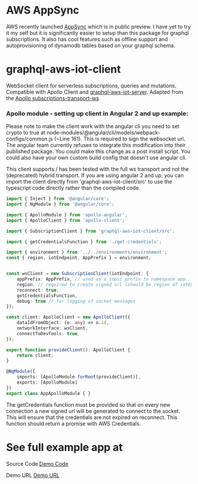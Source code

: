 # AWS AppSync 

AWS recently launched [AppSync](https://aws.amazon.com/blogs/aws/introducing-amazon-appsync/) which is in public preview. I have yet to try it my self but it is significantly easier to setup than this package for graphql subscriptions. It also has cool features such as offline support and autoprovisioning of dynamodb tables based on your graphql schema.

# graphql-aws-iot-client

WebSocket client for serverless subscriptions, queries and mutations. Compatible with Apollo Client and [graphql-aws-iot-server](https://github.com/ioxe/graphql-aws-iot-server). Adapted from the [Apollo subscriptions-transport-ws](https://github.com/apollographql/subscriptions-transport-ws)


### Apollo module - setting up client in Angular 2 and up example:

Please note to make the client work with the angular cli you need to set crypto to true at node-modules/@angular/cli/models/webpack-configs/common.js (~Line 161). This is required to sign the websocket url. The angular team currently refuses to integrate this modification into their published package. You could make this change as a post install script. You could also have your own custom build config that doesn't use angular cli.

This client supports / has been tested with the full ws transport and not the (deprecated) hybrid transport. If you are using angular 2 and up, you can import the client directly from 'graphql-aws-iot-client/src' to use the typescript code directly rather than the compiled code.

``` ts
import { Inject } from '@angular/core';
import { NgModule } from '@angular/core';

import { ApolloModule } from 'apollo-angular';
import { ApolloClient } from 'apollo-client';

import { SubscriptionClient } from 'graphql-aws-iot-client/src';

import { getCredentialsFunction } from './get-credentials';

import { environment } from '../../environments/environment';
const { region, iotEndpoint, AppPrefix } = environment;


const wsClient = new SubscriptionClient(iotEndpoint, {
    appPrefix: AppPrefix, // used as a topic prefix to namespace app
    region, // required to create signed url (should be region of iotEndpoint url
    reconnect: true,
    getCredentialsFunction,
    debug: true // for logging of socket messages
});

const client: ApolloClient = new ApolloClient({
    dataIdFromObject: (o: any) => o.id,
    networkInterface: wsClient,
    connectToDevTools: true,
});

export function provideClient(): ApolloClient {
    return client;
}

@NgModule({
    imports: [ApolloModule.forRoot(provideClient)],
    exports: [ApolloModule]
})
export class AppApolloModule { }

```
The getCredentials function must be provided so that on every new connection a new signed url will be generated to connect to the socket. This will ensure that the credentials are not expired on reconnect. This function should return a promise with AWS Credentials.

# See full example app at

Source Code
[Demo Code](https://github.com/ioxe/graphql-aws-iot-example)

Demo URL
[Demo URL](https://todo.girishnanda.com)
